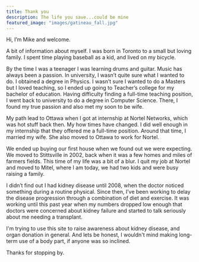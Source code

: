 ```yaml
---
title: Thank you
description: The life you save...could be mine
featured_image: "images/gatineau_fall.jpg"
---
```

Hi, I’m Mike and welcome.

A bit of information about myself.  I was born in Toronto to a small but loving
family. I spent time playing baseball as a kid, and lived on my bicycle.

By the time I was a teenager I was learning drums and guitar. Music has always
been a passion. In university, I wasn’t quite sure what I wanted to do.  I
obtained a degree in Physics. I wasn’t sure I wanted to do a Masters but I
loved teaching, so I ended up going to Teacher’s college for my bachelor of
education. Having difficulty finding a full-time teaching position, I went back
to university to do a degree in Computer Science. There, I found my true
passion and also met my soon to be wife.

My path lead to Ottawa when I got at internship at Nortel Networks, which was
hot stuff back then. My how times have changed. I did well enough in my
internship that they offered me a full-time position. Around that time, I
married my wife. She also moved to Ottawa to work for Nortel.

We ended up buying our first house when we found out we were expecting.  We
moved to Stittsville in 2002, back when it was a few homes and miles of farmers
fields.  This time of my life was a bit of a blur.  I quit my job at Nortel and
moved to Mitel, where I am today, we had two kids and were busy raising a
family.

I didn’t find out I had kidney disease until 2008, when the doctor noticed
something during a routine physical. Since then, I’ve been working to delay the
disease progression through a combination of diet and exercise.  It was working
until this past year when my numbers dropped low enough that doctors were
concerned about kidney failure and started to talk seriously about me needing a
transplant.

I'm trying to use this site to raise awareness about kidney disease, and 
organ donation in general. And lets be honest, I wouldn't mind making long-term use of a body part, if anyone was so inclined.

Thanks for stopping by.
